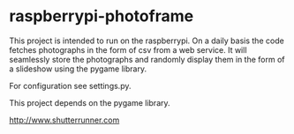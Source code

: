 raspberrypi-photoframe
======================

This project is intended to run on the raspberrypi. On a daily basis the code fetches photographs in the form of csv from a web service. It will seamlessly store the photographs and randomly display them in the form of a slideshow using the pygame library.

For configuration see settings.py.

This project depends on the pygame library. 

http://www.shutterrunner.com
